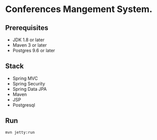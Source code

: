 # Conferences Mangement System.


## Prerequisites
- JDK 1.8 or later
- Maven 3 or later
- Postgres 9.6 or later

## Stack
- Spring MVC
- Spring Security
- Spring Data JPA
- Maven
- JSP
- Postgresql

## Run
```mvn jetty:run```
